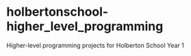 # holbertonschool-higher_level_programming
Higher-level programming projects for Holberton School Year 1 
